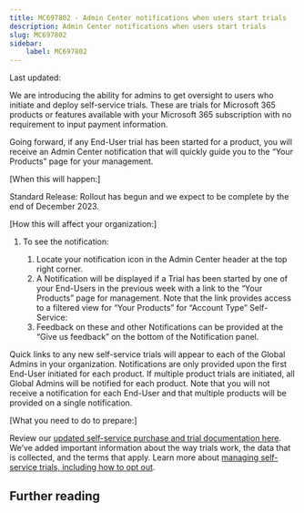 ```yaml
---
title: MC697802 - Admin Center notifications when users start trials
description: Admin Center notifications when users start trials
slug: MC697802
sidebar:
    label: MC697802
---
```



Last updated: 

<p>We are introducing the ability for admins to get oversight to users who initiate and deploy self-service trials. These are trials for Microsoft 365 products or features available with your Microsoft 365 subscription with no requirement to input payment information.<br></p><p>Going forward, if any End-User trial has been started for a product, you will receive an Admin Center notification that will quickly guide you to the “Your Products” page for your management.</p><p>[When this will happen:]</p><p>Standard Release: Rollout has begun and we&nbsp;expect to be complete by the end of December 2023.</p><p>[How this will affect your organization:]</p><ol><li>To see the notification:</li><ol><li>Locate your notification icon in the Admin Center header at the top right corner.</li><li>A Notification will be displayed if a Trial has been started by one of your End-Users in the previous week with a link to the “Your Products” page for management. Note that the link provides access to a filtered view for “Your Products” for “Account Type” Self-Service:</li><li>Feedback on these and other Notifications can be provided at the “Give us feedback” on the bottom of the Notification panel.&nbsp; &nbsp;</li></ol></ol><p>Quick links to any new self-service trials will appear to each of the Global Admins in your organization.  Notifications are only provided upon the first End-User initiated for each product.  If multiple product trials are initiated, all Global Admins will be notified for each product.  Note that you will not receive a notification for each End-User and that multiple products will be provided on a single notification.&nbsp;</p><p>[What you need to do to prepare:]</p><p>Review our <a href="https://learn.microsoft.com/microsoft-365/commerce/subscriptions/manage-self-service-purchases-admins?view=o365-worldwide" target="_blank">updated self-service purchase and trial documentation here</a>. We’ve added important information about the way trials work, the data that is collected, and the terms that apply. Learn more about <a href="https://learn.microsoft.com/microsoft-365/commerce/subscriptions/manage-self-service-purchases-admins?view=o365-worldwide" target="_blank">managing self-service trials, including how to opt out</a>.&nbsp;</p>

## Further reading
